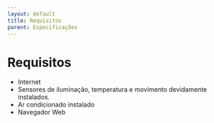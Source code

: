 ```yaml
---
layout: default
title: Requisitos
parent: Especificações
---
```


# Requisitos

- Internet
- Sensores de iluminação, temperatura e movimento devidamente instalados.
- Ar condicionado instalado
- Navegador Web
